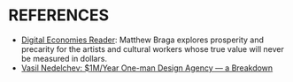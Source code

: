 # REFERENCES

- [Digital Economies Reader](https://www.holo.mg/dossiers/digital-economies-reader/): Matthew Braga explores prosperity and precarity for the artists and cultural workers whose true value will never be measured in dollars.
- [Vasil Nedelchev: $1M/Year One-man Design Agency — a Breakdown](https://link.medium.com/bCGKskwH2pb)
